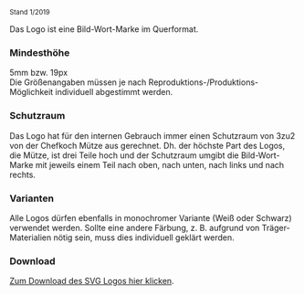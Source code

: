 
<small>Stand 1/2019</small>

Das Logo ist eine Bild-Wort-Marke im Querformat.

### Mindesthöhe

5mm bzw. 19px  
Die Größenangaben müssen je nach Reproduktions-/Produktions-Möglichkeit individuell abgestimmt werden.

### Schutzraum

Das Logo hat für den internen Gebrauch immer einen Schutzraum von 3zu2 von der Chefkoch Mütze aus gerechnet. Dh. der höchste Part des Logos, die Mütze, ist drei Teile hoch und der Schutzraum umgibt die Bild-Wort-Marke mit jeweils einem Teil nach oben, nach unten, nach links und nach rechts.

### Varianten

Alle Logos dürfen ebenfalls in monochromer Variante (Weiß oder Schwarz) verwendet werden. Sollte eine andere Färbung, z. B. aufgrund von Träger-Materialien nötig sein, muss dies individuell geklärt werden. 

### Download

[Zum Download des SVG Logos hier klicken](./logo.svg).
